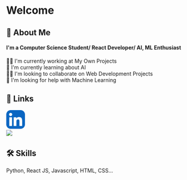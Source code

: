 <h1>Welcome</h1>

<h2>🚀 About Me</h2>
<h4>I'm a Computer Science Student/ React Developer/ AI, ML Enthusiast</h4>

👩‍💻 I'm currently working at My Own Projects  
🧠 I'm currently learning about AI  
👯‍♀️ I'm looking to collaborate on Web Development Projects  
🤔 I'm looking for help with Machine Learning  

<h2>🔗 Links</h2>
<div style="flex-direction":"row">
<a href="http://www.linkedin.com/in/ishara-harshana-592841251">
  <img height="50" src="https://raw.githubusercontent.com/tandpfun/skill-icons/65dea6c4eaca7da319e552c09f4cf5a9a8dab2c8/icons/LinkedIn.svg"/>
</a><br>
<a href="https://ishara-vithanage.github.io/">
  <img height="50" src="https://www.svgrepo.com/show/267862/portfolio.svg"/>
</a>
</div>

<h2>🛠 Skills</h2>
Python, React JS, Javascript, HTML, CSS...
